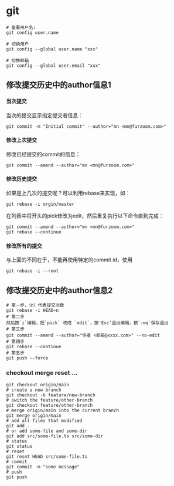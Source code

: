 # git

```shell-js
# 查看用户名:
git config user.name

# 切换用户
git config --global user.name "xxx"

# 切换邮箱
git config --global user.email "xxx"
```

## 修改提交历史中的author信息1

#### 当次提交
当次的提交显示指定提交者信息：

```shell-js
git commit -m "Initial commit" --author="mn <mn@furzoom.com>"
```

#### 修改上次提交
修改已经提交的commit的信息：

```shell-js
git commit --amend --author="mn <mn@furzoom.com>"
```

#### 修改历史提交
如果是上几次的提交呢？可以利用rebase来实现，如：
```shell-js
git rebase -i orgin/master
```

在列表中将开头的pick修改为edit，然后重复执行以下命令直到完成：

```shell-js
git commit --amend --author="mn <mn@furzoom.com>"
git rebase --continue
```

#### 修改所有的提交
与上面的不同在于，不能再使用特定的commit id，使用
```shell-js
git rebase -i --root
```

## 修改提交历史中的author信息2

```shell-js
# 第一步，（n）代表提交次数
git rebase -i HEAD~n
# 第二步
然后按`i`编辑，把`pick` 改成 `edit`，按'Esc'退出编辑，按`:wq`保存退出
# 第三步
git commit --amend --author="作者 <邮箱@xxxx.com>" --no-edit
# 第四步
git rebase --continue
# 第五步
git push --force
```

### checkout merge reset ...

```shell
git checkout origin/main
# create a new branch
git checkout -b feature/new-branch
# switch the feature/other-branch
git checkout feature/other-branch
# merge origin/main into the current branch
git merge origin/main
# add all files that modified
git add .
# or add some-file and some-dir
git add src/some-file.ts src/some-dir
# status
git status
# reset
git reset HEAD src/some-file.ts
# commit
git commit -m "some message"
# push
git push
```
